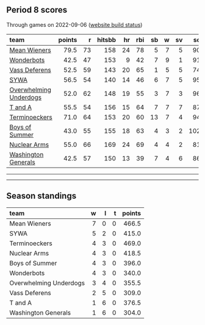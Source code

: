 

## Period 8 scores

Through games on 2022-09-06 ([website build status](https://github.com/brian-bot/pl-site/actions))


|team                                              | points|  r| hitsbb| hr| rbi| sb|  w| sv|  so|   era|  whip|
|:-------------------------------------------------|------:|--:|------:|--:|---:|--:|--:|--:|---:|-----:|-----:|
|[Mean Wieners](./meanwieners)                     |   79.5| 73|    158| 24|  78|  5|  7|  5|  90| 1.964| 0.968|
|[Wonderbots](./wonderbots)                        |   42.5| 47|    153|  9|  42|  7|  9|  1|  91| 3.711| 1.307|
|[Vass Deferens](./vassdeferens)                   |   52.5| 59|    143| 20|  65|  1|  5|  5|  74| 2.413| 0.894|
|[SYWA](./sywa)                                    |   56.5| 54|    140| 14|  46|  6|  7|  5|  95| 2.106| 0.883|
|[Overwhelming Underdogs](./overwhelmingunderdogs) |   52.0| 62|    148| 19|  55|  3|  7|  3|  96| 3.714| 1.238|
|[T and A](./tanda)                                |   55.5| 54|    156| 15|  64|  7|  7|  7|  87| 4.892| 1.296|
|[Terminoeckers](./terminoeckers)                  |   71.0| 64|    153| 20|  60| 13|  7|  4|  94| 2.580| 0.891|
|[Boys of Summer](./boysofsummer)                  |   43.0| 55|    155| 18|  63|  4|  3|  2| 102| 4.706| 1.321|
|[Nuclear Arms](./nucleararms)                     |   55.0| 66|    169| 24|  69|  4|  4|  2|  81| 3.659| 1.330|
|[Washington Generals](./washingtongenerals)       |   42.5| 57|    150| 13|  39|  7|  4|  6|  86| 4.078| 1.273|

* * *
* * *

## Season standings


|team                   |  w|  l|  t| points|
|:----------------------|--:|--:|--:|------:|
|Mean Wieners           |  7|  0|  0|  466.5|
|SYWA                   |  5|  2|  0|  415.0|
|Terminoeckers          |  4|  3|  0|  469.0|
|Nuclear Arms           |  4|  3|  0|  418.5|
|Boys of Summer         |  4|  3|  0|  396.0|
|Wonderbots             |  4|  3|  0|  340.0|
|Overwhelming Underdogs |  3|  4|  0|  355.5|
|Vass Deferens          |  2|  5|  0|  309.0|
|T and A                |  1|  6|  0|  376.5|
|Washington Generals    |  1|  6|  0|  304.0|


